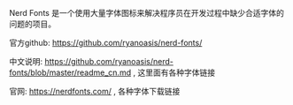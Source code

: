 
Nerd Fonts 是一个使用大量字体图标来解决程序员在开发过程中缺少合适字体的问题的项目。

官方github: https://github.com/ryanoasis/nerd-fonts/ 

中文说明: https://github.com/ryanoasis/nerd-fonts/blob/master/readme_cn.md , 这里面有各种字体链接

官网: https://nerdfonts.com/ , 各种字体下载链接